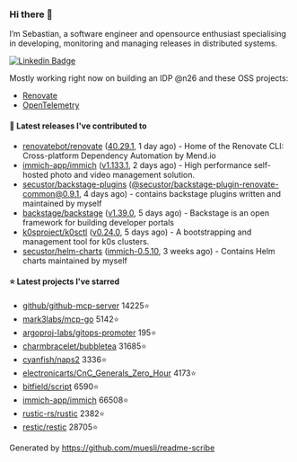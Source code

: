### Hi there 👋

I’m Sebastian, a software engineer and opensource enthusiast specialising in developing, monitoring and managing releases in distributed systems.    

[![Linkedin Badge](https://img.shields.io/badge/-LinkedIn-blue?style=flat&logo=Linkedin&logoColor=white&link=https://www.linkedin.com/in/sebastian-poxhofer/)](https://www.linkedin.com/in/sebastian-poxhofer/)

Mostly working right now on building an IDP @n26 and these OSS projects:
- [Renovate](https://github.com/renovatebot/renovate)
- [OpenTelemetry](https://github.com/open-telemetry)



#### 🚀 Latest releases I've contributed to

- [renovatebot/renovate](https://github.com/renovatebot/renovate) ([40.29.1](https://github.com/renovatebot/renovate/releases/tag/40.29.1), 1 day ago) - Home of the Renovate CLI: Cross-platform Dependency Automation by Mend.io
- [immich-app/immich](https://github.com/immich-app/immich) ([v1.133.1](https://github.com/immich-app/immich/releases/tag/v1.133.1), 2 days ago) - High performance self-hosted photo and video management solution.
- [secustor/backstage-plugins](https://github.com/secustor/backstage-plugins) ([@secustor/backstage-plugin-renovate-common@0.9.1](https://github.com/secustor/backstage-plugins/releases/tag/%40secustor/backstage-plugin-renovate-common%400.9.1), 4 days ago) - contains backstage plugins written and maintained by myself
- [backstage/backstage](https://github.com/backstage/backstage) ([v1.39.0](https://github.com/backstage/backstage/releases/tag/v1.39.0), 5 days ago) - Backstage is an open framework for building developer portals
- [k0sproject/k0sctl](https://github.com/k0sproject/k0sctl) ([v0.24.0](https://github.com/k0sproject/k0sctl/releases/tag/v0.24.0), 5 days ago) - A bootstrapping and management tool for k0s clusters.
- [secustor/helm-charts](https://github.com/secustor/helm-charts) ([immich-0.5.10](https://github.com/secustor/helm-charts/releases/tag/immich-0.5.10), 3 weeks ago) - Contains Helm charts maintained by myself

#### ⭐ Latest projects I've starred

- [github/github-mcp-server](https://github.com/github/github-mcp-server) 14225⭐
- [mark3labs/mcp-go](https://github.com/mark3labs/mcp-go) 5142⭐
- [argoproj-labs/gitops-promoter](https://github.com/argoproj-labs/gitops-promoter) 195⭐
- [charmbracelet/bubbletea](https://github.com/charmbracelet/bubbletea) 31685⭐
- [cyanfish/naps2](https://github.com/cyanfish/naps2) 3336⭐
- [electronicarts/CnC_Generals_Zero_Hour](https://github.com/electronicarts/CnC_Generals_Zero_Hour) 4173⭐
- [bitfield/script](https://github.com/bitfield/script) 6590⭐
- [immich-app/immich](https://github.com/immich-app/immich) 66508⭐
- [rustic-rs/rustic](https://github.com/rustic-rs/rustic) 2382⭐
- [restic/restic](https://github.com/restic/restic) 28705⭐



Generated by https://github.com/muesli/readme-scribe
